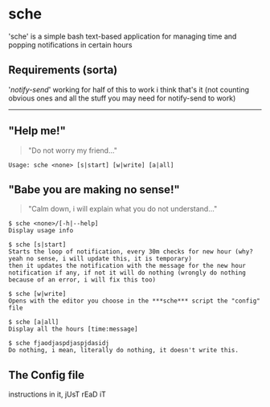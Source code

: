 # sche
'sche' is a simple bash text-based application for managing time and popping 
notifications in certain hours

## Requirements (sorta)
'_notify-send_' working for half of this to work
i think that's it (not counting obvious ones and all the stuff you may need for notify-send to work)
___
## "Help me!"
> "Do not worry my friend..."

```Usage: sche <none> [s|start] [w|write] [a|all]```

## "Babe you are making no sense!"
> "Calm down, i will explain what you do not understand..."

```
$ sche <none>/[-h|--help]
Display usage info
```

```
$ sche [s|start]
Starts the loop of notification, every 30m checks for new hour (why? yeah no sense, i will update this, it is temporary)
then it updates the notification with the message for the new hour notification if any, if not it will do nothing (wrongly do nothing because of an error, i will fix this too)
```

```
$ sche [w|write]
Opens with the editor you choose in the ***sche*** script the "config" file
```

```
$ sche [a|all]
Display all the hours [time:message] 
```

```
$ sche fjaodjaspdjaspjdasidj
Do nothing, i mean, literally do nothing, it doesn't write this.
```

## The Config file
instructions in it, jUsT rEaD iT

